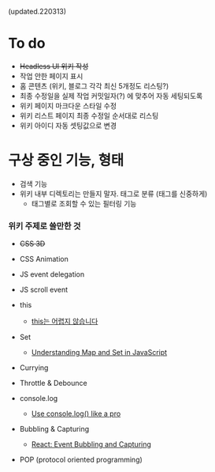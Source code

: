 (updated.220313)

# To do

- ~~Headless UI 위키 작성~~
- 작업 안한 페이지 표시
- 홈 콘텐츠 (위키, 블로그 각각 최신 5개정도 리스팅?)
- 최종 수정일을 실제 작업 커밋일자(?) 에 맞추어 자동 세팅되도록
- 위키 페이지 마크다운 스타일 수정
  <br/>
- 위키 리스트 페이지 최종 수정일 순서대로 리스팅
- 위키 아이디 자동 셋팅값으로 변경

# 구상 중인 기능, 형태

- 검색 기능
- 위키 내부 디렉토리는 만들지 말자. 태그로 분류 (태그를 신중하게)
  - 태그별로 조회할 수 있는 필터링 기능

### 위키 주제로 쓸만한 것

- ~~CSS 3D~~
- CSS Animation
- JS event delegation
- JS scroll event
- this
  - [this는 어렵지 않습니다](https://blueshw.github.io/2018/03/12/this/)
- Set
  - [Understanding Map and Set in JavaScript](https://www.taniarascia.com/understanding-map-and-set-javascript/)
- Currying
- Throttle & Debounce
- console.log
  - [Use console.log() like a pro](https://markodenic.com/use-console-log-like-a-pro/)
- Bubbling & Capturing

  - [React: Event Bubbling and Capturing](https://www.robinwieruch.de/react-event-bubbling-capturing/)

- POP (protocol oriented programming)
